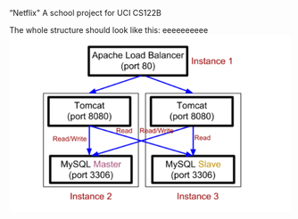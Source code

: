 “Netflix"
A school project for UCI CS122B

The whole structure should look like this:
eeeeeeeeee
![image](https://github.com/cxk123/-Netflix-CS122B/blob/master/images/struture.PNG)
